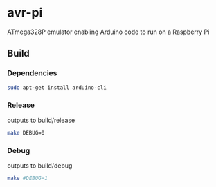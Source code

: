 # avr-pi

ATmega328P emulator enabling Arduino code to run on a Raspberry Pi

## Build

### Dependencies

```bash
sudo apt-get install arduino-cli 
```

### Release

outputs to build/release

```bash
make DEBUG=0
```

### Debug

outputs to build/debug

```bash
make #DEBUG=1
```
